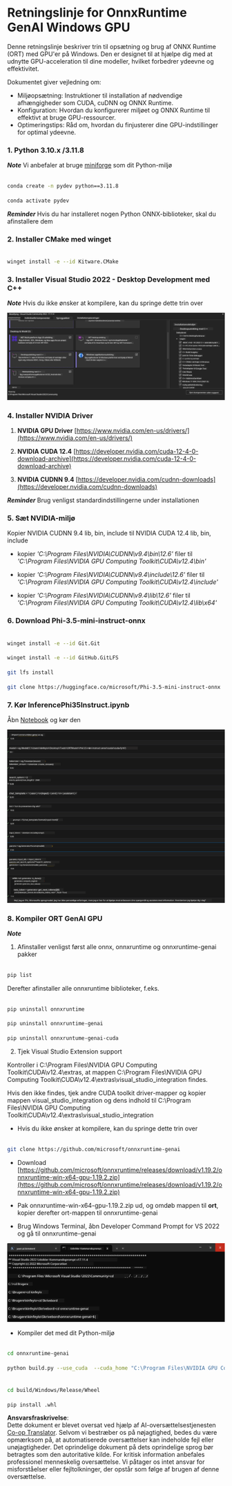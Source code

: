 <!--
CO_OP_TRANSLATOR_METADATA:
{
  "original_hash": "b066fc29c1b2129df84e027cb75119ce",
  "translation_date": "2025-07-17T02:44:14+00:00",
  "source_file": "md/02.Application/01.TextAndChat/Phi3/ORTWindowGPUGuideline.md",
  "language_code": "da"
}
-->
# **Retningslinje for OnnxRuntime GenAI Windows GPU**

Denne retningslinje beskriver trin til opsætning og brug af ONNX Runtime (ORT) med GPU'er på Windows. Den er designet til at hjælpe dig med at udnytte GPU-acceleration til dine modeller, hvilket forbedrer ydeevne og effektivitet.

Dokumentet giver vejledning om:

- Miljøopsætning: Instruktioner til installation af nødvendige afhængigheder som CUDA, cuDNN og ONNX Runtime.
- Konfiguration: Hvordan du konfigurerer miljøet og ONNX Runtime til effektivt at bruge GPU-ressourcer.
- Optimeringstips: Råd om, hvordan du finjusterer dine GPU-indstillinger for optimal ydeevne.

### **1. Python 3.10.x /3.11.8**

   ***Note*** Vi anbefaler at bruge [miniforge](https://github.com/conda-forge/miniforge/releases/latest/download/Miniforge3-Windows-x86_64.exe) som dit Python-miljø

   ```bash

   conda create -n pydev python==3.11.8

   conda activate pydev

   ```

   ***Reminder*** Hvis du har installeret nogen Python ONNX-biblioteker, skal du afinstallere dem

### **2. Installer CMake med winget**

   ```bash

   winget install -e --id Kitware.CMake

   ```

### **3. Installer Visual Studio 2022 - Desktop Development med C++**

   ***Note*** Hvis du ikke ønsker at kompilere, kan du springe dette trin over

![CPP](../../../../../../translated_images/01.42f52a2b2aedff029e1c9beb13d2b09fcdab284ffd5fa8f3d7ac3cef5f347ad2.da.png)

### **4. Installer NVIDIA Driver**

1. **NVIDIA GPU Driver**  [https://www.nvidia.com/en-us/drivers/](https://www.nvidia.com/en-us/drivers/)

2. **NVIDIA CUDA 12.4** [https://developer.nvidia.com/cuda-12-4-0-download-archive](https://developer.nvidia.com/cuda-12-4-0-download-archive)

3. **NVIDIA CUDNN 9.4**  [https://developer.nvidia.com/cudnn-downloads](https://developer.nvidia.com/cudnn-downloads)

***Reminder*** Brug venligst standardindstillingerne under installationen

### **5. Sæt NVIDIA-miljø**

Kopier NVIDIA CUDNN 9.4 lib, bin, include til NVIDIA CUDA 12.4 lib, bin, include

- kopier *'C:\Program Files\NVIDIA\CUDNN\v9.4\bin\12.6'* filer til  *'C:\Program Files\NVIDIA GPU Computing Toolkit\CUDA\v12.4\bin'*

- kopier *'C:\Program Files\NVIDIA\CUDNN\v9.4\include\12.6'* filer til  *'C:\Program Files\NVIDIA GPU Computing Toolkit\CUDA\v12.4\include'*

- kopier *'C:\Program Files\NVIDIA\CUDNN\v9.4\lib\12.6'* filer til  *'C:\Program Files\NVIDIA GPU Computing Toolkit\CUDA\v12.4\lib\x64'*

### **6. Download Phi-3.5-mini-instruct-onnx**

   ```bash

   winget install -e --id Git.Git

   winget install -e --id GitHub.GitLFS

   git lfs install

   git clone https://huggingface.co/microsoft/Phi-3.5-mini-instruct-onnx

   ```

### **7. Kør InferencePhi35Instruct.ipynb**

   Åbn [Notebook](../../../../../../code/09.UpdateSamples/Aug/ortgpu-phi35-instruct.ipynb) og kør den

![RESULT](../../../../../../translated_images/02.b9b06996cf7255d5e5ee19a703c4352f4a96dd7a1068b2af227eda1f3104bfa0.da.png)

### **8. Kompiler ORT GenAI GPU**

   ***Note*** 
   
   1. Afinstaller venligst først alle onnx, onnxruntime og onnxruntime-genai pakker

   ```bash

   pip list 
   
   ```

   Derefter afinstaller alle onnxruntime biblioteker, f.eks.

   ```bash

   pip uninstall onnxruntime

   pip uninstall onnxruntime-genai

   pip uninstall onnxruntume-genai-cuda
   
   ```

   2. Tjek Visual Studio Extension support

   Kontroller i C:\Program Files\NVIDIA GPU Computing Toolkit\CUDA\v12.4\extras, at mappen C:\Program Files\NVIDIA GPU Computing Toolkit\CUDA\v12.4\extras\visual_studio_integration findes. 
   
   Hvis den ikke findes, tjek andre CUDA toolkit driver-mapper og kopier mappen visual_studio_integration og dens indhold til C:\Program Files\NVIDIA GPU Computing Toolkit\CUDA\v12.4\extras\visual_studio_integration

   - Hvis du ikke ønsker at kompilere, kan du springe dette trin over

   ```bash

   git clone https://github.com/microsoft/onnxruntime-genai

   ```

   - Download [https://github.com/microsoft/onnxruntime/releases/download/v1.19.2/onnxruntime-win-x64-gpu-1.19.2.zip](https://github.com/microsoft/onnxruntime/releases/download/v1.19.2/onnxruntime-win-x64-gpu-1.19.2.zip)

   - Pak onnxruntime-win-x64-gpu-1.19.2.zip ud, og omdøb mappen til **ort**, kopier derefter ort-mappen til onnxruntime-genai

   - Brug Windows Terminal, åbn Developer Command Prompt for VS 2022 og gå til onnxruntime-genai

![RESULT](../../../../../../translated_images/03.b83ce473d5ff9b9b94670a1b26fdb66a05320d534cbee2762f64e52fd12ef9c9.da.png)

   - Kompiler det med dit Python-miljø

   ```bash

   cd onnxruntime-genai

   python build.py --use_cuda  --cuda_home "C:\Program Files\NVIDIA GPU Computing Toolkit\CUDA\v12.4" --config Release
 

   cd build/Windows/Release/Wheel

   pip install .whl

   ```

**Ansvarsfraskrivelse**:  
Dette dokument er blevet oversat ved hjælp af AI-oversættelsestjenesten [Co-op Translator](https://github.com/Azure/co-op-translator). Selvom vi bestræber os på nøjagtighed, bedes du være opmærksom på, at automatiserede oversættelser kan indeholde fejl eller unøjagtigheder. Det oprindelige dokument på dets oprindelige sprog bør betragtes som den autoritative kilde. For kritisk information anbefales professionel menneskelig oversættelse. Vi påtager os intet ansvar for misforståelser eller fejltolkninger, der opstår som følge af brugen af denne oversættelse.
